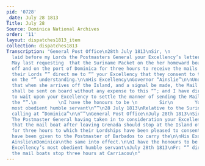 ```yaml
---
pid: '0728'
_date: July 28 1813
Title: July 28
Source: Dominica National Archives
order: '11'
layout: dispatches1813_item
collection: dispatches1813
Transcription: "General Post Office\n28th July 1813\nSir, \n                Having
  laid before my Lords the Postmasters General your Excellency’s letter of the 22nd
  May last requesting  that the Suriname Packet on the her homeward bound “” may lay
  off and on the port of Dominica for three hours to receive the mails for Europe;
  their Lords “” direct me to “” your Excellency that they consent to the arrangement
  on the “” understanding.\n\nHis Excellency\nGovernor “Ainslie”\n\nUnderstanding
  that when she arrives off the Island, and a signal be made, the Mail and dispatches
  shall be sent on board without any expense to this “”; and I have directed the Postmaster
  to wait upon your Excellency to settle the manner of sending the Mails on board
  the “”.\n        \nI have the honours to be \n        Sir\n        Your Excellency’s
  most obedient humble servant\n“”\n28 July 1813\nRelative to the Suriname Packets
  calling at “Dominica”\n\n“”\nGeneral Post Office\nJuly 28th 1813\nSir\n\tMy Lords
  The Postmaster General having taken in to consideration your Excellency’s proposition
  that the mail boat after leaving Grenada should stop at the Island of Carriacou
  for three hours to which their Lordships have been pleased to consent and direction
  have been given to the Postmaster of Barbados to carry the\n\nHis Excellency\nGovernor
  Ainslie\nDominica\nthe same into effect.\n\nI have the honours to be \n\tSir\n\tYour
  Excellency’s most obedient humble servant\nJuly 28th 1813\nFr: “” directing that
  the mail boats stop three hours at Carriacou\n"
---
```

